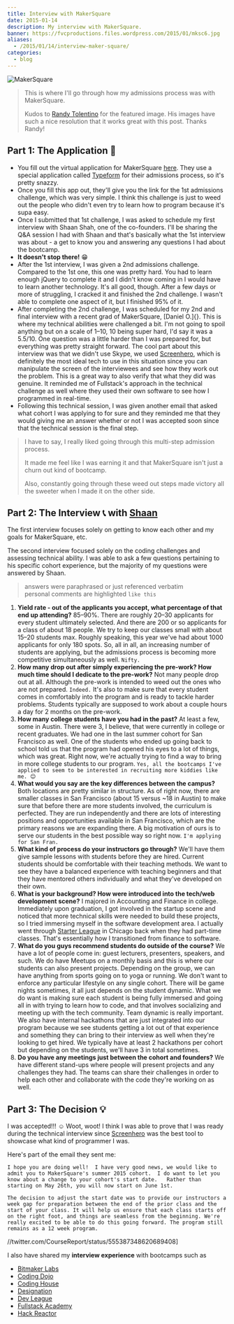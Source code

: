 ```yaml
---
title: Interview with MakerSquare
date: 2015-01-14
description: My interview with MakerSquare.
banner: https://fvcproductions.files.wordpress.com/2015/01/mksc6.jpg
aliases:
  - /2015/01/14/interview-maker-square/
categories:
  - blog
---
```


![MakerSquare](https://m1.behance.net/rendition/modules/124031971/disp/fa0c76d4bd39b9bc82c8cf32b90cd846.png)

> This is where I'll go through how my admissions process was with MakerSquare.
>
> Kudos to [Randy Tolentino](https://rantolentino.wordpress.com/2014/07/14/many-thanks-to-makersquare/ 'Randy Tolentino') for the featured image. His images have such a nice resolution that it works great with this post. Thanks Randy!

## Part 1: The Application 📝

- You fill out the virtual application for MakerSquare [here](https://makersquare.typeform.com/to/MO9OFv 'App MakerSquare'). They use a special application called [Typeform](https://www.typeform.com/ 'Typeform') for their admissions process, so it's pretty snazzy.
- Once you fill this app out, they'll give you the link for the 1st admissions challenge, which was very simple. I think this challenge is just to weed out the people who didn't even try to learn how to program because it's supa easy.
- Once I submitted that 1st challenge, I was asked to schedule my first interview with Shaan Shah, one of the co-founders. I'll be sharing the Q&A session I had with Shaan and that's basically what the 1st interview was about - a get to know you and answering any questions I had about the bootcamp.
- **It doesn't stop there!** 😁
- After the 1st interview, I was given a 2nd admissions challenge. Compared to the 1st one, this one was pretty hard. You had to learn enough jQuery to complete it and I didn't know coming in I would have to learn another technology. It's all good, though. After a few days or more of struggling, I cracked it and finished the 2nd challenge. I wasn't able to complete one aspect of it, but I finished 95% of it.
- After completing the 2nd challenge, I was scheduled for my 2nd and final interview with a recent grad of MakerSquare, [Daniel O.]{}. This is where my technical abilities were challenged a bit. I'm not going to spoil anything but on a scale of 1–10, 10 being super hard, I'd say it was a 5.5/10. One question was a little harder than I was prepared for, but everything was pretty straight forward. The cool part about this interview was that we didn't use Skype, we used [Screenhero](https://screenhero.com/ 'Screenhero'), which is definitely the most ideal tech to use in this situation since you can manipulate the screen of the interviewees and see how they work out the problem. This is a great way to also verify that what they did was genuine. It reminded me of Fullstack's approach in the technical challenge as well where they used their own software to see how I programmed in real-time.
- Following this technical session, I was given another email that asked what cohort I was applying to for sure and they reminded me that they would giving me an answer whether or not I was accepted soon since that the technical session is the final step.

> I have to say, I really liked going through this multi-step admission process.
>
> It made me feel like I was earning it and that MakerSquare isn't just a churn out kind of bootcamp.
>
> Also, constantly going through these weed out steps made victory all the sweeter when I made it on the other side.

## Part 2: The Interview 📞 with [Shaan](https://www.linkedin.com/in/shaanshah 'Shaan Shah')

The first interview focuses solely on getting to know each other and my goals for MakerSquare, etc.

The second interview focused solely on the coding challenges and assessing technical ability. I was able to ask a few questions pertaining to his specific cohort experience, but the majority of my questions were answered by Shaan.

> answers were paraphrased or just referenced verbatim\
> personal comments are highlighted `like this`

1.  **Yield rate - out of the applicants you accept, what percentage of that end up attending?** 85–90%. There are roughly 20–30 applicants for every student ultimately selected. And there are 200 or so applicants for a class of about 18 people. We try to keep our classes small with about 15–20 students max. Roughly speaking, this year we've had about 1000 applicants for only 180 spots. So, all in all, an increasing number of students are applying, but the admissions process is becoming more competitive simultaneously as well. `Nifty.`
2.  **How many drop out after simply experiencing the pre-work? How much time should I dedicate to the pre-work?** Not many people drop out at all. Although the pre-work is intended to weed out the ones who are not prepared. `Indeed.` It's also to make sure that every student comes in comfortably into the program and is ready to tackle harder problems. Students typically are supposed to work about a couple hours a day for 2 months on the pre-work.
3.  **How many college students have you had in the past?** At least a few, some in Austin. There were 3, I believe, that were currently in college or recent graduates. We had one in the last summer cohort for San Francisco as well. One of the students who ended up going back to school told us that the program had opened his eyes to a lot of things, which was great. Right now, we're actually trying to find a way to bring in more college students to our program. `Yes, all the bootcamps I've applied to seem to be interested in recruiting more kiddies like me. 😊`
4.  **What would you say are the key differences between the campus?** Both locations are pretty similar in structure. As of right now, there are smaller classes in San Francisco (about 15 versus \~18 in Austin) to make sure that before there are more students involved, the curriculum is perfected. They are run independently and there are lots of interesting positions and opportunities available in San Francisco, which are the primary reasons we are expanding there. A big motivation of ours is to serve our students in the best possible way so right now. `I'm applying for San Fran.`
5.  **What kind of process do your instructors go through?** We'll have them give sample lessons with students before they are hired. Current students should be comfortable with their teaching methods. We want to see they have a balanced experience with teaching beginners and that they have mentored others individually and what they've developed on their own.
6.  **What is your background? How were introduced into the tech/web development scene?** I majored in Accounting and Finance in college. Immediately upon graduation, I got involved in the startup scene and noticed that more technical skills were needed to build these projects, so I tried immersing myself in the software development area. I actually went through [Starter League](https://www.starterleague.com 'Starter League') in Chicago back when they had part-time classes. That's essentially how I transitioned from finance to software.
7.  **What do you guys recommend students do outside of the course?** We have a lot of people come in: guest lecturers, presenters, speakers, and such. We do have Meetups on a monthly basis and this is where our students can also present projects. Depending on the group, we can have anything from sports going on to yoga or running. We don't want to enforce any particular lifestyle on any single cohort. There will be game nights sometimes, it all just depends on the student dynamic. What we do want is making sure each student is being fully immersed and going all in with trying to learn how to code, and that involves socializing and meeting up with the tech community. Team dynamic is really important. We also have internal hackathons that are just integrated into our program because we see students getting a lot out of that experience and something they can bring to their interview as well when they're looking to get hired. We typically have at least 2 hackathons per cohort but depending on the students, we'll have 3 in total sometimes.
8.  **Do you have any meetings just between the cohort and founders?** We have different stand-ups where people will present projects and any challenges they had. The teams can share their challenges in order to help each other and collaborate with the code they're working on as well.

## Part 3: The Decision 💡

I was accepted!!! ☺️ Woot, woot! I think I was able to prove that I was ready during the technical interview since [Screenhero](https://screenhero.com/ 'Screenhero') was the best tool to showcase what kind of programmer I was.

Here's part of the email they sent me:

    I hope you are doing well!  I have very good news, we would like to admit you to MakerSquare's summer 2015 cohort.  I do want to let you know about a change to your cohort's start date.   Rather than starting on May 26th, you will now start on June 1st.

    The decision to adjust the start date was to provide our instructors a week gap for preparation between the end of the prior class and the start of your class. It will help us ensure that each class starts off on the right foot, and things are seamless from the beginning. We're really excited to be able to do this going forward. The program still remains as a 12 week program.

//twitter.com/CourseReport/status/555387348620689408\]

I also have shared my **interview experience** with bootcamps such as

- [Bitmaker Labs](/2014/03/12/interview-bitmaker-labs/)
- [Coding Dojo](/2015/01/06/interview-coding-dojo/)
- [Coding House](https://fvcproductions.com/blog/2015/01/06/coding-house-interview/ 'Interview with Coding House 🏠')
- [Designation](https://fvcproductions.com/blog/2015/01/06/interview-with-designation/ 'Interview with Designation 🎨')
- [Dev League](https://fvcproductions.com/blog/2015/01/06/experience-with-devleague/ 'My Experience With DevLeague 💻')
- [Fullstack Academy](https://fvcproductions.com/blog/2014/12/28/my-experience-with-fullstack-academy-of-code/ 'My Experience with Fullstack Academy of Code 💻')
- [Hack Reactor](https://fvcproductions.com/blog/2015/01/05/questioning-hack-reactor/ 'Questioning Hack Reactor 🔑')
